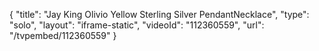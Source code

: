 {
    "title": "Jay King Olivio Yellow Sterling Silver PendantNecklace",
    "type": "solo",
    "layout": "iframe-static",
    "videoId": "112360559",
    "url": "\/tvpembed\/112360559"
}
